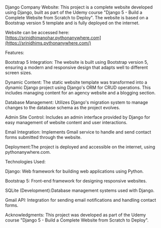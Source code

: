 Django Company Website:
This project is a complete website developed using Django, built as part of the Udemy course "Django 5 - Build a Complete Website from Scratch to Deploy". The website is based on a Bootstrap version 5 template and is fully deployed on the internet.

Website can be accessed here: [https://srinidhimanohar.pythonanywhere.com](https://srinidhims.pythonanywhere.com/)

Features:

Bootstrap 5 Integration: The website is built using Bootstrap version 5, ensuring a modern and responsive design that adapts well to different screen sizes.

Dynamic Content: The static website template was transformed into a dynamic Django project using Django's ORM for CRUD operations. This includes managing content for an agency website and a blogging section.

Database Management: Utilizes Django's migration system to manage changes to the database schema as the project evolves.

Admin Site Control: Includes an admin interface provided by Django for easy management of website content and user interactions.

Email Integration: Implements Gmail service to handle and send contact forms submitted through the website.

Deployment:The project is deployed and accessible on the internet, using pythonanywhere.com.

Technologies Used:

Django: Web framework for building web applications using Python.

Bootstrap 5: Front-end framework for designing responsive websites.

SQLite (Development):Database management systems used with Django.

Gmail API: Integration for sending email notifications and handling contact forms.

Acknowledgments:
This project was developed as part of the Udemy course "Django 5 - Build a Complete Website from Scratch to Deploy".

